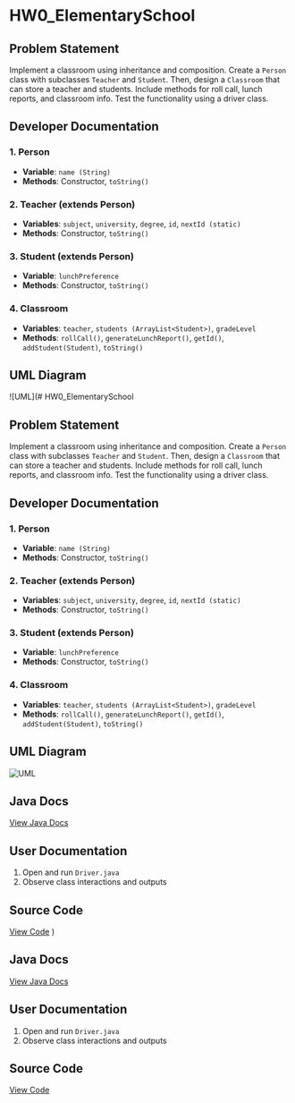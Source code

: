 # HW0_ElementarySchool

## Problem Statement
Implement a classroom using inheritance and composition. Create a `Person` class with subclasses `Teacher` and `Student`. Then, design a `Classroom` that can store a teacher and students. Include methods for roll call, lunch reports, and classroom info. Test the functionality using a driver class.

## Developer Documentation

### 1. Person
- **Variable**: `name (String)`
- **Methods**: Constructor, `toString()`

### 2. Teacher (extends Person)
- **Variables**: `subject`, `university`, `degree`, `id`, `nextId (static)`
- **Methods**: Constructor, `toString()`

### 3. Student (extends Person)
- **Variable**: `lunchPreference`
- **Methods**: Constructor, `toString()`

### 4. Classroom
- **Variables**: `teacher`, `students (ArrayList<Student>)`, `gradeLevel`
- **Methods**: `rollCall()`, `generateLunchReport()`, `getId()`, `addStudent(Student)`, `toString()`

## UML Diagram
![UML](# HW0_ElementarySchool

## Problem Statement
Implement a classroom using inheritance and composition. Create a `Person` class with subclasses `Teacher` and `Student`. Then, design a `Classroom` that can store a teacher and students. Include methods for roll call, lunch reports, and classroom info. Test the functionality using a driver class.

## Developer Documentation

### 1. Person
- **Variable**: `name (String)`
- **Methods**: Constructor, `toString()`

### 2. Teacher (extends Person)
- **Variables**: `subject`, `university`, `degree`, `id`, `nextId (static)`
- **Methods**: Constructor, `toString()`

### 3. Student (extends Person)
- **Variable**: `lunchPreference`
- **Methods**: Constructor, `toString()`

### 4. Classroom
- **Variables**: `teacher`, `students (ArrayList<Student>)`, `gradeLevel`
- **Methods**: `rollCall()`, `generateLunchReport()`, `getId()`, `addStudent(Student)`, `toString()`

## UML Diagram
![UML](https://github.com/bradenmiller22/SoftwareDesign/raw/main/homework0/HW0_ElementarySchool/doc/umlhw0.png)

## Java Docs
[View Java Docs](http://localhost:8000/bmiller38_swd)

## User Documentation
1. Open and run `Driver.java`
2. Observe class interactions and outputs

## Source Code
[View Code]([https://github.com/bradenmiller22/SoftwareDesign/blob/main/homework0/HW0_ElementarySchool/src](https://github.com/bradenmiller22/SoftwareDesign/tree/main/homework0/src))
)

## Java Docs
[View Java Docs](http://localhost:8000/bmiller38_swd)

## User Documentation
1. Open and run `Driver.java`
2. Observe class interactions and outputs

## Source Code
[View Code](https://github.com/bradenmiller22/SoftwareDesign/blob/main/homework0/HW0_ElementarySchool/src)

